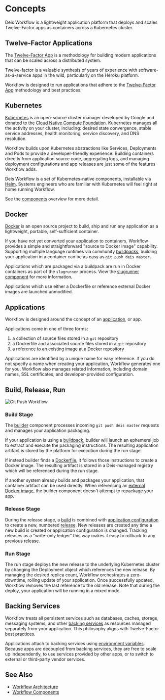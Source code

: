 # Concepts

Deis Workflow is a lightweight application platform that deploys and scales
Twelve-Factor apps as containers across a Kubernetes cluster.

## Twelve-Factor Applications

The [Twelve-Factor App][] is a methodology for building modern
applications that can be scaled across a distributed system.

Twelve-factor is a valuable synthesis of years of experience with
software-as-a-service apps in the wild, particularly on the
Heroku platform.

Workflow is designed to run applications that adhere to the [Twelve-Factor App][]
methodology and best practices.

## Kubernetes

[Kubernetes][] is an open-source cluster manager developed by Google and
donated to the [Cloud Native Compute Foundation][cncf]. Kubernetes manages all
the activity on your cluster, including: desired state convergence, stable
service addresses, health monitoring, service discovery, and DNS resolution.

Workflow builds upon Kubernetes abstractions like Services,
Deployments and Pods to provide a developer-friendly experience.
Building containers directly from application source code, aggregating logs,
and managing deployment configurations and app releases are just some of the
features Workflow adds.

Deis Workflow is a set of Kubernetes-native components, installable via
[Helm][]. Systems engineers who are familiar with Kubernetes will feel right
at home running Workflow.

See the [components][components] overview for more detail.

## Docker

[Docker][] is an open source project to build, ship and run any
application as a lightweight, portable, self-sufficient container.

If you have not yet converted your application to containers, Workflow provides
a simple and straightforward "source to Docker image" capability. Supporting
multiple language runtimes via community [buildpacks][], building your application
in a container can be as easy as `git push deis master`.

Applications which are packaged via a buildpack are run in Docker containers as
part of the `slugrunner` process. View the [slugrunner component][slugrunner]
for more information.

Applications which use either a Dockerfile or reference external Docker
images are launched unmodified.

## Applications

Workflow is designed around the concept of an [application][], or app.

Applications come in one of three forms:

1. a collection of source files stored in a `git` repository
2. a Dockerfile and associated source files stored in a `git` repository
3. a reference to an existing image at a Docker repository

Applications are identified by a unique name for easy reference. If you do not
specify a name when creating your application, Workflow generates one for you.
Workflow also manages related information, including domain names, SSL
certificates, and developer-provided configuration.

## Build, Release, Run

![Git Push Workflow](../diagrams/Git_Push_Flow.png)

### Build Stage

The [builder][] component processes incoming `git push deis master` requests
and manages your application packaging.

If your application is using a [buildpack][buildpacks], builder will launch an ephemeral
job to extract and execute the packaging instructions. The resulting
application artifact is stored by the platform for execution during the run
stage.

If instead builder finds a [Dockerfile][dockerfile], it follows those instructions to
create a Docker image. The resulting artifact is stored in a Deis-managed registry which
will be referenced during the run stage.

If another system already builds and packages your application, that container
artifact can be used directly. When referencing an [external Docker
image][dockerimage], the builder component doesn't attempt to repackage your
app.

### Release Stage

During the release stage, a [build][] is combined with [application configuration][config]
to create a new, numbered [release][]. New releases are created any time a new
build is created or application configuration is changed. Tracking releases as a
"write-only ledger" this way makes it easy to rollback to any previous release.

### Run Stage

The run stage deploys the new release to the underlying Kubernetes cluster by
changing the Deployment object which references the new release.
By managing the desired replica count, Workflow
orchestrates a zero-downtime, rolling update of your application. Once
successfully updated, Workflow removes the last reference to the old release.
Note that during the deploy, your application will be running in a mixed mode.

## Backing Services

Workflow treats all persistent services such as databases, caches, storage,
messaging systems, and other [backing services][] as resources managed
separately from your application. This philosophy aligns with Twelve-Factor
best practices.

Applications attach to backing services using [environment variables][].
Because apps are decoupled from backing services, they are free to
scale up independently, to use services provided by other apps, or to switch
to external or third-party vendor services.

## See Also

* [Workflow Architecture][architecture]
* [Workflow Components][components]

[Build and Run]: http://12factor.net/build-release-run
[Docker]: https://www.docker.com/
[Kubernetes]: https://kubernetes.io
[Twelve-Factor App]: http://12factor.net/
[application]: ../reference-guide/terms.md#application
[architecture]: architecture.md
[backing services]: http://12factor.net/backing-services
[build]: ../reference-guide/terms.md#build
[builder]: components.md#builder
[buildpacks]: ../applications/using-buildpacks.md
[cncf]: https://cncf.io/
[components]: components.md
[config]: ../reference-guide/terms.md#config
[dockerfile]: ../applications/using-docker-files.md
[dockerimage]: ../applications/using-docker-images.md
[environment variables]: http://12factor.net/config
[helm]: https://github.com/kubernetes/helm
[release]: ../reference-guide/terms.md#release
[slugrunner]: concepts.md#slugrunner
